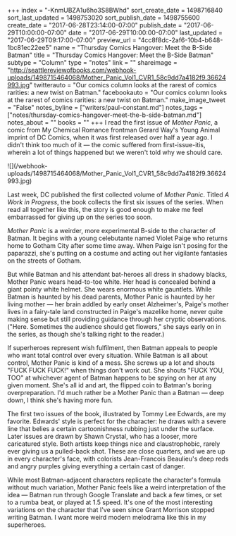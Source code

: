 +++
index = "-KnmUBZA1u6ho3S8BWhd"
sort_create_date = 1498716840
sort_last_updated = 1498753020
sort_publish_date = 1498755600
create_date = "2017-06-28T23:14:00-07:00"
publish_date = "2017-06-29T10:00:00-07:00"
date = "2017-06-29T10:00:00-07:00"
last_updated = "2017-06-29T09:17:00-07:00"
preview_url = "4cc8f8dc-2af6-10b4-b648-1bc81ec22ee5"
name = "Thursday Comics Hangover: Meet the B-Side Batman"
title = "Thursday Comics Hangover: Meet the B-Side Batman"
subtype = "Column"
type = "notes"
link = ""
shareimage = "http://seattlereviewofbooks.com/webhook-uploads/1498715464068/Mother_Panic_Vol1_CVR1_58c9dd7a4182f9.36624993.jpg"
twitterauto = "Our comics column looks at the rarest of comics rarities: a new twist on Batman."
facebookauto = "Our comics column looks at the rarest of comics rarities: a new twist on Batman."
make_image_tweet = "False"
notes_byline = ["writers/paul-constant.md"]
notes_tags = ["notes/thursday-comics-hangover-meet-the-b-side-batman.md"]
notes_about = ""
books = ""
+++
I read the first issue of *Mother Panic*, a comic from My Chemical Romance frontman Gerard Way's Young Animal imprint of DC Comics, when it was first released over half a year ago. I didn't think too much of it — the comic suffered from first-issue-itis, wherein a lot of things happened but we weren't told why we should care.

<p class="image-left">![](/webhook-uploads/1498715464068/Mother_Panic_Vol1_CVR1_58c9dd7a4182f9.36624993.jpg)

Last week, DC published the first collected volume of *Mother Panic*. Titled *A Work in Progress*, the book collects the first six issues of the series. When read all together like this, the story is good enough to make me feel embarrassed for giving up on the series too soon.

*Mother Panic* is a weirder, more experimental B-side to the character of Batman. It begins with a young celebutante named Violet Paige who returns home to Gotham City after some time away. When Paige isn't posing for the paparazzi, she's putting on a costume and acting out her vigilante fantasies on the streets of Gotham.

But while Batman and his attendant bat-heroes all dress in shadowy blacks, Mother Panic wears head-to-toe white. Her head is concealed behind a giant pointy white helmet. She wears enormous white gauntlets. While Batman is haunted by his dead parents, Mother Panic is haunted by her living mother — her brain addled by early onset Alzheimer's, Paige's mother lives in a fairy-tale land constructed in Paige's mazelike home, never quite making sense but still providing guidance through her cryptic observations. ("Here. Sometimes the audience should get flowers," she says early on in the series, as though she's talking right to the reader.)

If superheroes represent wish fulfilment, then Batman appeals to people who want total control over every situation. While Batman is all about control, Mother Panic is kind of a mess. She screws up a lot and shouts "FUCK FUCK FUCK!" when things don't work out. She shouts "FUCK YOU, TOO" at whichever agent of Batman happens to be spying on her at any given moment. She's all id and art, the flipped coin to Batman's boring overpreparation. I'd much rather be a Mother Panic than a Batman — deep down, I think she's having more fun.

The first two issues of the book, illustrated by Tommy Lee Edwards, are my favorite. Edwards' style is perfect for the character: he draws with a severe line that belies a certain cartoonishness rubbing just under the surface. Later issues are drawn by Shawn Crystal, who has a looser, more caricatured style. Both artists keep things nice and claustrophobic, rarely ever giving us a pulled-back shot. These are close quarters, and we are up in every character's face, with colorists Jean-Francois Beaulieu's deep reds and angry purples giving everything a certain cast of danger.

While most Batman-adjacent characters replicate the character's formula without much variation, Mother Panic feels like a weird interpretation of the idea — Batman run through Google Translate and back a few times, or set to a rumba beat, or played at 1.5 speed. It's one of the most interesting variations on the character that I've seen since Grant Morrison stopped writing Batman. I want more weird modern melodrama like this in my superheroes.




